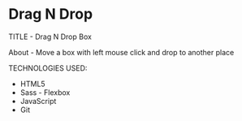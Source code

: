 # Drag N Drop

TITLE - Drag N Drop Box

About - Move a box with left mouse click and drop to another place

TECHNOLOGIES USED:

- HTML5
- Sass - Flexbox
- JavaScript
- Git
